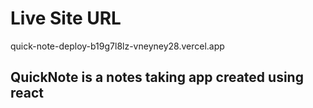 # Live Site URL
quick-note-deploy-b19g7l8lz-vneyney28.vercel.app
## QuickNote is a notes taking app created using react
